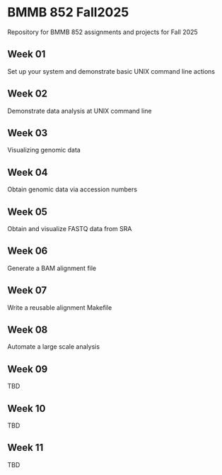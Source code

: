# BMMB 852 Fall2025

Repository for BMMB 852 assignments and projects for Fall 2025

## Week 01
Set up your system and demonstrate basic UNIX command line actions 

## Week 02
Demonstrate data analysis at UNIX command line

## Week 03
Visualizing genomic data

## Week 04
Obtain genomic data via accession numbers

## Week 05
Obtain and visualize FASTQ data from SRA

## Week 06
Generate a BAM alignment file

## Week 07
Write a reusable alignment Makefile

## Week 08
Automate a large scale analysis

## Week 09
TBD

## Week 10
TBD

## Week 11
TBD

